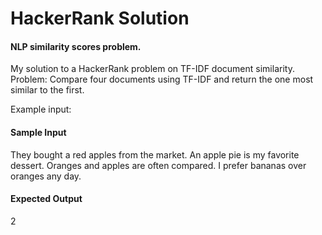 # HackerRank Solution
#### NLP similarity scores problem.

My solution to a HackerRank problem on TF-IDF document similarity.
Problem: Compare four documents using TF-IDF and return the one most similar to the first.

Example input:
#### Sample Input
They bought a red apples from the market.
An apple pie is my favorite dessert.
Oranges and apples are often compared.
I prefer bananas over oranges any day.

#### Expected Output
2


